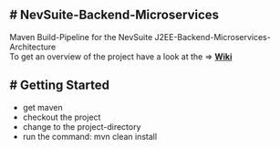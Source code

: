 ## # NevSuite-Backend-Microservices
  
Maven Build-Pipeline for the NevSuite J2EE-Backend-Microservices-Architecture  
To get an overview of the project have a look at the => **[Wiki](https://github.com/br4sk4/NevSuite-Backend-Microservices/wiki/)**
  
## # Getting Started
  
- get maven
- checkout the project
- change to the project-directory
- run the command: mvn clean install
